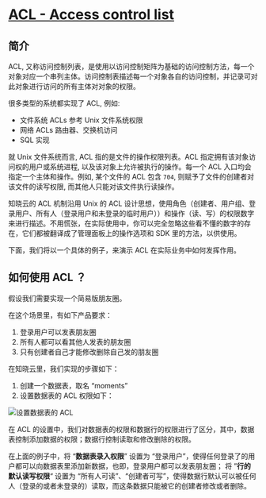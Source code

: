 # [ACL - Access control list](https://en.wikipedia.org/wiki/Access_control_list)

## 简介

ACL, 又称访问控制列表，是使用以访问控制矩阵为基础的访问控制方法，每一个对象对应一个串列主体。访问控制表描述每一个对象各自的访问控制，并记录可对此对象进行访问的所有主体对对象的权限。

很多类型的系统都实现了 ACL, 例如:
* 文件系统 ACLs
  参考 Unix 文件系统权限
* 网络 ACLs
  路由器、交换机访问
* SQL 实现

就 Unix 文件系统而言, ACL 指的是文件的操作权限列表。ACL 指定拥有该对象访问权的用户或系统进程, 以及该对象上允许被执行的操作。每一个 ACL 入口均会指定一个主体和操作。例如, 某个文件的 ACL 包含 `704`, 则赋予了文件的创建者对该文件的读写权限, 而其他人只能对该文件执行读操作。

知晓云的 ACL 机制沿用 Unix 的 ACL 设计思想，使用角色（创建者、用户组、登录用户、所有人（登录用户和未登录的临时用户））和操作（读、写）的权限数字来进行描述。不用慌张，在实际使用中，你可以完全忽略这些看不懂的数字的存在，它们都被翻译成了管理面板上的操作选项和 SDK 里的方法，以供使用。

下面，我们将以一个具体的例子，来演示 ACL 在实际业务中如何发挥作用。

## 如何使用 ACL ？

假设我们需要实现一个简易版朋友圈。

在这个场景里，有如下产品要求：

1. 登录用户可以发表朋友圈
2. 所有人都可以看其他人发表的朋友圈
3. 只有创建者自己才能修改删除自己发的朋友圈

在知晓云里，我们实现的步骤如下：

1. 创建一个数据表，取名 “moments”
2. 设置数据表的 ACL 权限如下：

![设置数据表的 ACL](/images/dashboard/schema-acl-settings.jpg)

在 ACL 的设置中，我们对数据表的权限和数据行的权限进行了区分，其中，数据表控制添加数据的权限；数据行控制读取和修改删除的权限。

在上面的例子中，将 “**数据表录入权限**” 设置为 “登录用户”，使得任何登录了的用户都可以向数据表里添加新数据，也即，登录用户都可以发表朋友圈；
将 ”**行的默认读写权限**“ 设置为 “所有人可读”、“创建者可写”，使得数据行默认可以被任何人（登录的或者未登录的）读取，而这条数据只能被它的创建者修改或者删除。
